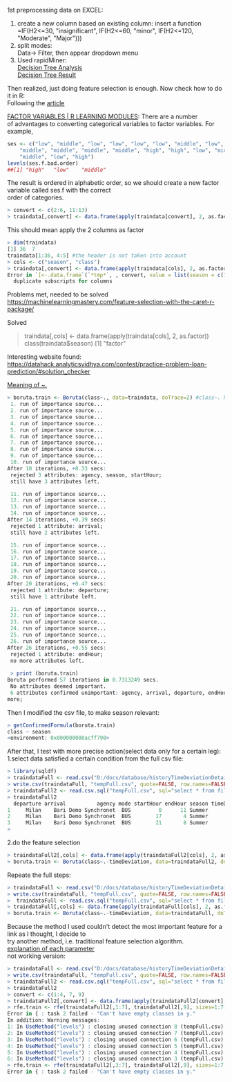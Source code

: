 1st preprocessing data on EXCEL:  
1. create a new column based on existing column: insert a function  
=IF(H2<=30, "insignificant", IF(H2<=60, "minor", IF(H2<=120, "Moderate", "Major")))  
2. split modes:  
Data-> Filter, then appear dropdown menu
3. Used rapidMiner:  
[Decision Tree Analysis](http://i.imgur.com/QrYPDLk.png)    
[Decision Tree Result](http://i.imgur.com/42tOnNy.png)  

Then realized, just doing feature selection is enough. Now check how to do it in R:  
Following the [article](https://www.analyticsvidhya.com/blog/2016/03/select-important-variables-boruta-package/)  

[FACTOR VARIABLES | R LEARNING MODULES](https://stats.idre.ucla.edu/r/modules/factor-variables/): There are a number  
of advantages to converting categorical variables to factor variables. For example,  
```r
ses <- c("low", "middle", "low", "low", "low", "low", "middle", "low", "middle",
    "middle", "middle", "middle", "middle", "high", "high", "low", "middle",
    "middle", "low", "high")    
levels(ses.f.bad.order)  
##[1] "high"   "low"    "middle"
```

The result is ordered in alphabetic order, so we should create a new factor variable called ses.f with the correct   
order of categories.  

```r
> convert <- c(2:6, 11:13)
> traindata[,convert] <- data.frame(apply(traindata[convert], 2, as.factor))
```
This should mean apply the 2 columns as factor  
```r
> dim(traindata)
[1] 36  7
traindata[1:36, 4:5] #the header is not taken into account  
> cols <- c("season", "class")
> traindata[,convert] <- data.frame(apply(traindata[cols], 2, as.factor))
Error in `[<-.data.frame`(`*tmp*`, , convert, value = list(season = c(1L,  : 
  duplicate subscripts for columns
```    
Problems met, needed to be solved  
https://machinelearningmastery.com/feature-selection-with-the-caret-r-package/  

Solved  
> traindata[,cols] <- data.frame(apply(traindata[cols], 2, as.factor))
> class(traindata$season)
[1] "factor"  

Interesting website found:  
https://datahack.analyticsvidhya.com/contest/practice-problem-loan-prediction/#solution_checker     

[Meaning of ~.](https://stackoverflow.com/questions/14976331/use-of-tilde-in-r-programming-language)  

```r  
> boruta.train <- Boruta(class~., data=traindata, doTrace=2) #class~. here should mean class depends on all other attributes  
 1. run of importance source...
 2. run of importance source...
 3. run of importance source...
 4. run of importance source...
 5. run of importance source...
 6. run of importance source...
 7. run of importance source...
 8. run of importance source...
 9. run of importance source...
 10. run of importance source...
After 10 iterations, +0.33 secs: 
 rejected 3 attributes: agency, season, startHour;
 still have 3 attributes left.

 11. run of importance source...
 12. run of importance source...
 13. run of importance source...
 14. run of importance source...
After 14 iterations, +0.39 secs: 
 rejected 1 attribute: arrival;
 still have 2 attributes left.

 15. run of importance source...
 16. run of importance source...
 17. run of importance source...
 18. run of importance source...
 19. run of importance source...
 20. run of importance source...
After 20 iterations, +0.47 secs: 
 rejected 1 attribute: departure;
 still have 1 attribute left.

 21. run of importance source...
 22. run of importance source...
 23. run of importance source...
 24. run of importance source...
 25. run of importance source...
 26. run of importance source...
After 26 iterations, +0.55 secs: 
 rejected 1 attribute: endHour;
 no more attributes left.
 
 > print (boruta.train)
Boruta performed 57 iterations in 0.7313249 secs.
 No attributes deemed important.
 6 attributes confirmed unimportant: agency, arrival, departure, endHour, season and 1
more;
```
Then I modified the csv file, to make season relevant:    
```r
> getConfirmedFormula(boruta.train)
class ~ season
<environment: 0x000000000acff790>  
```  

After that, I test with more precise action(select data only for a certain leg):  
1.select data satisfied a certain condition from the full csv file:  
```r
> library(sqldf)
> traindataFull <- read.csv("D:/docs/database/historyTimeDeviationDetail.csv", header=T, stringsAsFactors=F)
> write.csv(traindataFull, "tempFull.csv", quote=FALSE, row.names=FALSE) #a temporary file will be created  
> traindataFull2 <- read.csv.sql("tempFull.csv", sql="select * from file where departure='Milan' and arrival='Bari'", eol="\n")
> traindataFull2
  departure arrival          agency mode startHour endHour season timeDeviation   class
1     Milan    Bari Demo Synchronet  BUS         0      11 Summer            49 minor\r
2     Milan    Bari Demo Synchronet  BUS        17       4 Summer            57 minor\r
3     Milan    Bari Demo Synchronet  BUS        21       8 Summer            45 minor\r
> 
```
2.do the feature selection  
```r
> traindataFull2[,cols] <- data.frame(apply(traindataFull2[cols], 2, as.factor))
> boruta.train <- Boruta(class~.-timeDeviation, data=traindataFull2, doTrace=2)
```
Repeate the full steps:  
```r
> traindataFull <- read.csv("D:/docs/database/historyTimeDeviationDetailFake.csv", header=T, stringsAsFactors=F)
> write.csv(traindataFull, "tempFull.csv", quote=FALSE, row.names=FALSE)
>  traindataFull <- read.csv.sql("tempFull.csv", sql="select * from file where departure='Milan' and arrival='Bari'")#, eol="\n")
> traindataFull[,cols] <- data.frame(apply(traindataFull[cols], 2, as.factor))
> boruta.train <- Boruta(class~.-timeDeviation, data=traindataFull, doTrace=2)
```
Because the method I used couldn't detect the most important feature for a link as I thought, I decide to  
try another method, i.e. traditional feature selection algorithm.  
[explanation of each parameter](https://www.rdocumentation.org/packages/caret/versions/6.0-76/topics/rfe)  
not working version:  
```r
> traindataFull <- read.csv("D:/docs/database/historyTimeDeviationDetailFake.csv", header=T, stringsAsFactors=F)
> write.csv(traindataFull, "tempFull.csv", quote=FALSE, row.names=FALSE)
> traindataFull2 <- read.csv.sql("tempFull.csv", sql="select * from file where departure='Paris' and arrival='Milan'")
> traindataFull2
> convert <- c(1:4, 7, 9)
> traindataFull2[,convert] <- data.frame(apply(traindataFull2[convert], 2, as.factor))
> rfe.train <- rfe(traindataFull2[,1:7], traindataFull2[,9], sizes=1:7, rfeControl=control)
Error in { : task 2 failed - "Can't have empty classes in y."
In addition: Warning messages:
1: In UseMethod("levels") : closing unused connection 8 (tempFull.csv)
2: In UseMethod("levels") : closing unused connection 7 (tempFull.csv)
3: In UseMethod("levels") : closing unused connection 6 (tempFull.csv)
4: In UseMethod("levels") : closing unused connection 5 (tempFull.csv)
5: In UseMethod("levels") : closing unused connection 4 (tempFull.csv)
6: In UseMethod("levels") : closing unused connection 3 (tempFull.csv)
> rfe.train <- rfe(traindataFull2[,3:7], traindataFull2[,9], sizes=1:7, rfeControl=control)
Error in { : task 2 failed - "Can't have empty classes in y."

```

